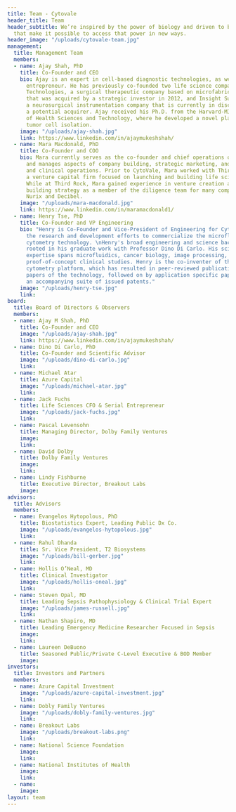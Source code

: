 ```yaml
---
title: Team - Cytovale
header_title: Team
header_subtitle: We’re inspired by the power of biology and driven to build tools
  that make it possible to access that power in new ways.
header_image: "/uploads/cytovale-team.jpg"
management:
  title: Management Team
  members:
  - name: Ajay Shah, PhD
    title: Co-Founder and CEO
    bio: Ajay is an expert in cell-based diagnostic technologies, as well as an experienced
      entrepreneur. He has previously co-founded two life science companies - Momelan
      Technologies, a surgical therapeutic company based on microfabrication technologies
      that was acquired by a strategic investor in 2012, and Insight Surgical Instruments,
      a neurosurgical instrumentation company that is currently in discussions with
      a potential acquirer. Ajay received his Ph.D. from the Harvard-MIT Division
      of Health Sciences and Technology, where he developed a novel platform for circulating
      tumor cell isolation.
    image: "/uploads/ajay-shah.jpg"
    link: https://www.linkedin.com/in/ajaymukeshshah/
  - name: Mara Macdonald, PhD
    title: Co-Founder and COO
    bio: Mara currently serves as the co-founder and chief operations officer at CytoVale
      and manages aspects of company building, strategic marketing, and regulatory
      and clinical operations. Prior to CytoVale, Mara worked with Third Rock Ventures,
      a venture capital firm focused on launching and building life science companies.
      While at Third Rock, Mara gained experience in venture creation and company
      building strategy as a member of the diligence team for many companies including
      Nurix and Decibel.
    image: "/uploads/mara-macdonald.jpg"
    link: https://www.linkedin.com/in/maramacdonald1/
  - name: Henry Tse, PhD
    title: Co-Founder and VP Engineering
    bio: "Henry is Co-Founder and Vice-President of Engineering for CytoVale, heading
      the research and development efforts to commercialize the microfluidic deformability
      cytometry technology. \nHenry's broad engineering and science background is
      rooted in his graduate work with Professor Dino Di Carlo. His science and engineering
      expertise spans microfluidics, cancer biology, image processing, and application
      proof-of-concept clinical studies. Henry is the co-inventer of the deformability
      cytometry platform, which has resulted in peer-reviewed publications of seminal
      papers of the technology, followed on by application specific papers, as well
      an accompanying suite of issued patents."
    image: "/uploads/henry-tse.jpg"
    link: 
board:
  title: Board of Directors & Observers
  members:
  - name: Ajay M Shah, PhD
    title: Co-Founder and CEO
    image: "/uploads/ajay-shah.jpg"
    link: https://www.linkedin.com/in/ajaymukeshshah/
  - name: Dino Di Carlo, PhD
    title: Co-Founder and Scientific Advisor
    image: "/uploads/dino-di-carlo.jpg"
    link: 
  - name: Michael Atar
    title: Azure Capital
    image: "/uploads/michael-atar.jpg"
    link: 
  - name: Jack Fuchs
    title: Life Sciences CFO & Serial Entrepreneur
    image: "/uploads/jack-fuchs.jpg"
    link: 
  - name: Pascal Levensohn
    title: Managing Director, Dolby Family Ventures
    image: 
    link: 
  - name: David Dolby
    title: Dolby Family Ventures
    image: 
    link: 
  - name: Lindy Fishburne
    title: Executive Director, Breakout Labs
    image: 
advisors:
  title: Advisors
  members:
  - name: Evangelos Hytopolous, PhD
    title: Biostatistics Expert, Leading Public Dx Co.
    image: "/uploads/evangelos-hytopolous.jpg"
    link: 
  - name: Rahul Dhanda
    title: Sr. Vice President, T2 Biosystems
    image: "/uploads/bill-gerber.jpg"
    link: 
  - name: Hollis O’Neal, MD
    title: Clinical Investigator
    image: "/uploads/hollis-oneal.jpg"
    link: 
  - name: Steven Opal, MD
    title: Leading Sepsis Pathophysiology & Clinical Trial Expert
    image: "/uploads/james-russell.jpg"
    link: 
  - name: Nathan Shapiro, MD
    title: Leading Emergency Medicine Researcher Focused in Sepsis
    image: 
    link: 
  - name: Laureen DeBuono
    title: Seasoned Public/Private C-Level Executive & BOD Member
    image: 
investors:
  title: Investors and Partners
  members:
  - name: Azure Capital Investment
    image: "/uploads/azure-capital-investment.jpg"
    link: 
  - name: Dobly Family Ventures
    image: "/uploads/dobly-family-ventures.jpg"
    link: 
  - name: Breakout Labs
    image: "/uploads/breakout-labs.png"
    link: 
  - name: National Science Foundation
    image: 
    link: 
  - name: National Institutes of Health
    image: 
    link: 
  - name: 
    image: 
layout: team
---
```


